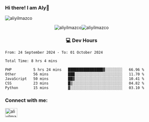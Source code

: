 ### Hi there! I am Aly👋

<p align="left"> <img src="https://komarev.com/ghpvc/?username=aliyilmazco&label=Profile%20views&color=0e75b6&style=flat" alt="aliyilmazco" /> </p>
<p align="center"><img align="center" src="https://github-readme-stats.vercel.app/api?username=aliyilmazco&show_icons=true&locale=en" alt="aliyilmazco" /><img align="center" src="https://github-readme-streak-stats.herokuapp.com/?user=aliyilmazco&" alt="aliyilmazco" /></p>

<h3 align="center">💻 Dev Hours</h3>

<!--START_SECTION:waka-->

```txt
From: 24 September 2024 - To: 01 October 2024

Total Time: 8 hrs 4 mins

PHP          5 hrs 24 mins   ████████████████▓░░░░░░░░   66.96 %
Other        56 mins         ███░░░░░░░░░░░░░░░░░░░░░░   11.70 %
JavaScript   50 mins         ██▓░░░░░░░░░░░░░░░░░░░░░░   10.41 %
CSS          23 mins         █▒░░░░░░░░░░░░░░░░░░░░░░░   04.82 %
Python       15 mins         ▓░░░░░░░░░░░░░░░░░░░░░░░░   03.10 %
```

<!--END_SECTION:waka-->

<h3 align="left">Connect with me:</h3>
<p align="left">
<a href="https://linkedin.com/in/aliyilmazco" target="blank"><img align="center" src="https://raw.githubusercontent.com/rahuldkjain/github-profile-readme-generator/master/src/images/icons/Social/linked-in-alt.svg" alt="aliyilmazco" height="30" width="40" /></a>
</p>
